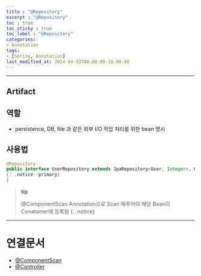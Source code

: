 ```yaml
---
title : "@Repository"
excerpt : "@Repository"
toc : true
toc_sticky : true
toc_label : "@Repository"
categories:
- Annotation
tags:
- [Spring, Annotation]
last_modified_at: 2024-04-03T08:00:00-10:00:00
---
```

  
---
  
## Artifact
  
## 역할
- persistence, DB, file 과 같은 외부 I/O 작업 처리를 위한 bean 명시
  
## 사용법
  
```java
@Repository  
public interface UserRepository extends JpaRepository<User, Integer>, CustomUserRepository{   
{: .notice--primary}  
}
```

> **tip**
>
> @ComponentScan Annotation으로 Scan 해주어야 해당 Bean이 Conatainer에 등록됨 
{: .notice}  

---
  
# 연결문서
- [@ComponentScan](../../annotation/annotation-@ComponentScan)
- [@Controller](../../annotation/annotation-@Controller)